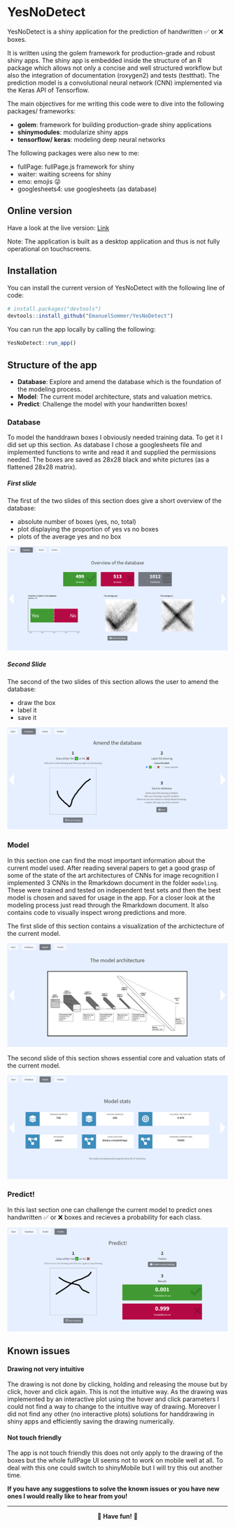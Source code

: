 
<!-- README.md is generated from README.Rmd. Please edit that file -->

# YesNoDetect

<!-- badges: start -->

<!-- badges: end -->

YesNoDetect is a shiny application for the prediction of handwritten ✅
or ❌ boxes.

It is written using the golem framework for production-grade and robust
shiny apps. The shiny app is embedded inside the structure of an R
package which allows not only a concise and well structured workflow but
also the integration of documentation (roxygen2) and tests (testthat).
The prediction model is a convolutional neural network (CNN) implemented
via the Keras API of Tensorflow.

The main objectives for me writing this code were to dive into the
following packages/ frameworks:

  - **golem**: framework for building production-grade shiny
    applications
  - **shinymodules**: modularize shiny apps
  - **tensorflow/ keras**: modeling deep neural networks

The following packages were also new to me:

  - fullPage: fullPage.js framework for shiny
  - waiter: waiting screens for shiny
  - emo: emojis 😜
  - googlesheets4: use googlesheets (as database)

## Online version

Have a look at the live version:
[Link](https://esommer.shinyapps.io/YesNoDetect/)

Note: The application is built as a desktop application and thus is not
fully operational on touchscreens.

## Installation

You can install the current version of YesNoDetect with the following
line of code:

``` r
# install.packages("devtools")
devtools::install_github("EmanuelSommer/YesNoDetect")
```

You can run the app locally by calling the following:

``` r
YesNoDetect::run_app()
```

## Structure of the app

  - **Database**: Explore and amend the database which is the foundation
    of the modeling process.
  - **Model**: The current model architecture, stats and valuation
    metrics.
  - **Predict**: Challenge the model with your handwritten boxes\!

### Database

To model the handdrawn boxes I obviously needed training data. To get it
I did set up this section. As database I chose a googlesheets file and
implemented functions to write and read it and supplied the permissions
needed. The boxes are saved as 28x28 black and white pictures (as a
flattened 28x28 matrix).

##### First slide

The first of the two slides of this section does give a short overview
of the database:

  - absolute number of boxes (yes, no, total)
  - plot displaying the proportion of yes vs no boxes
  - plots of the average yes and no box

![Database overview section](demo_pictures/db_overview.png)

##### Second Slide

The second of the two slides of this section allows the user to amend
the database:

  - draw the box
  - label it
  - save it

![Amend database section](demo_pictures/db_amend.png)

### Model

In this section one can find the most important information about the
current model used. After reading several papers to get a good grasp of
some of the state of the art architectures of CNNs for image recognition
I implemented 3 CNNs in the Rmarkdown document in the folder `modeling`.
These were trained and tested on independent test sets and then the best
model is chosen and saved for usage in the app. For a closer look at the
modeling process just read through the Rmarkdown document. It also
contains code to visually inspect wrong predictions and more.

The first slide of this section contains a visualization of the
archictecture of the current model.

![Model architecture](demo_pictures/model_scheme.png)

The second slide of this section shows essential core and valuation
stats of the current model.

![Model stats](demo_pictures/model_metrics.png)

### Predict\!

In this last section one can challenge the current model to predict ones
handwritten ✅ or ❌ boxes and recieves a probability for each class.

![Predict\!](demo_pictures/predict.png)

## Known issues

#### Drawing not very intuitive

The drawing is not done by clicking, holding and releasing the mouse but
by click, hover and click again. This is not the intuitive way. As the
drawing was implemented by an interactive plot using the hover and click
parameters I could not find a way to change to the intuitive way of
drawing. Moreover I did not find any other (no interactive plots)
solutions for handdrawing in shiny apps and efficiently saving the
drawing numerically.

#### Not touch friendly

The app is not touch friendly this does not only apply to the drawing of
the boxes but the whole fullPage UI seems not to work on mobile well at
all. To deal with this one could switch to shinyMobile but I will try
this out another time.

**If you have any suggestions to solve the known issues or you have new
ones I would really like to hear from you\!**

-----

<center>

👋 **Have fun\!** 👋

</center>

